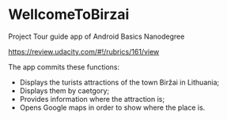 # WellcomeToBirzai

Project Tour guide app of Android Basics Nanodegree

https://review.udacity.com/#!/rubrics/161/view

The app commits these functions:

* Displays the turists attractions of the town Biržai in Lithuania;
* Displays them by caetgory;
* Provides information where the attraction is;
* Opens Google maps in order to show where the place is.
